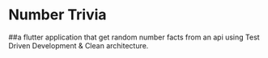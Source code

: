 # Number Trivia

##a flutter application that get random number facts from an api using Test Driven Development & Clean architecture.
